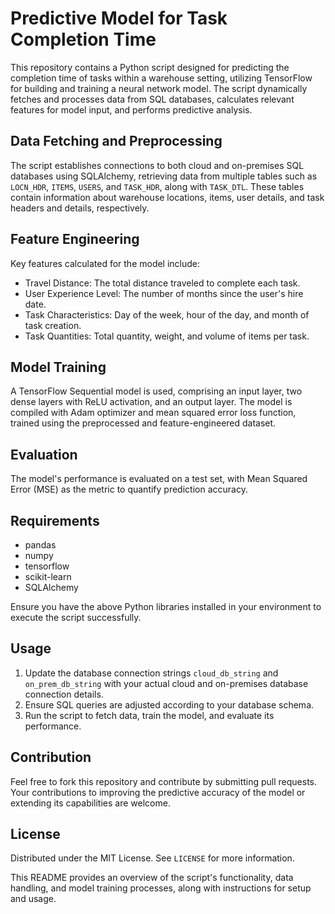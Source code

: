 # Predictive Model for Task Completion Time

This repository contains a Python script designed for predicting the completion time of tasks within a warehouse setting, utilizing TensorFlow for building and training a neural network model. The script dynamically fetches and processes data from SQL databases, calculates relevant features for model input, and performs predictive analysis.

## Data Fetching and Preprocessing

The script establishes connections to both cloud and on-premises SQL databases using SQLAlchemy, retrieving data from multiple tables such as `LOCN_HDR`, `ITEMS`, `USERS`, and `TASK_HDR`, along with `TASK_DTL`. These tables contain information about warehouse locations, items, user details, and task headers and details, respectively.

## Feature Engineering

Key features calculated for the model include:
- Travel Distance: The total distance traveled to complete each task.
- User Experience Level: The number of months since the user's hire date.
- Task Characteristics: Day of the week, hour of the day, and month of task creation.
- Task Quantities: Total quantity, weight, and volume of items per task.

## Model Training

A TensorFlow Sequential model is used, comprising an input layer, two dense layers with ReLU activation, and an output layer. The model is compiled with Adam optimizer and mean squared error loss function, trained using the preprocessed and feature-engineered dataset.

## Evaluation

The model's performance is evaluated on a test set, with Mean Squared Error (MSE) as the metric to quantify prediction accuracy.

## Requirements

- pandas
- numpy
- tensorflow
- scikit-learn
- SQLAlchemy

Ensure you have the above Python libraries installed in your environment to execute the script successfully.

## Usage

1. Update the database connection strings `cloud_db_string` and `on_prem_db_string` with your actual cloud and on-premises database connection details.
2. Ensure SQL queries are adjusted according to your database schema.
3. Run the script to fetch data, train the model, and evaluate its performance.

## Contribution

Feel free to fork this repository and contribute by submitting pull requests. Your contributions to improving the predictive accuracy of the model or extending its capabilities are welcome.

## License

Distributed under the MIT License. See `LICENSE` for more information.

This README provides an overview of the script's functionality, data handling, and model training processes, along with instructions for setup and usage.
